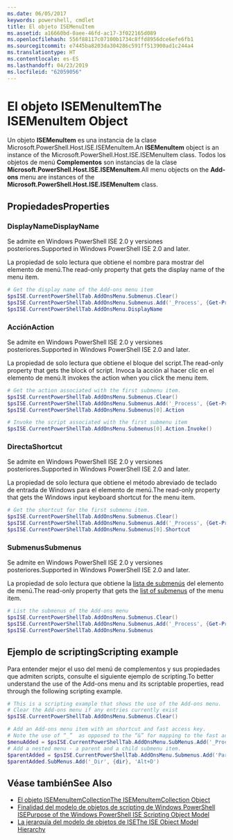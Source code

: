 ```yaml
---
ms.date: 06/05/2017
keywords: powershell, cmdlet
title: El objeto ISEMenuItem
ms.assetid: a16660bd-0aee-46fd-ac17-3f022165d089
ms.openlocfilehash: 556f88117c07100b1734c8ffd8956dce6efe6fb1
ms.sourcegitcommit: e7445ba8203da304286c591ff513900ad1c244a4
ms.translationtype: HT
ms.contentlocale: es-ES
ms.lasthandoff: 04/23/2019
ms.locfileid: "62059056"
---
```

# <a name="the-isemenuitem-object"></a><span data-ttu-id="481cd-103">El objeto ISEMenuItem</span><span class="sxs-lookup"><span data-stu-id="481cd-103">The ISEMenuItem Object</span></span>

<span data-ttu-id="481cd-104">Un objeto **ISEMenuItem** es una instancia de la clase Microsoft.PowerShell.Host.ISE.ISEMenuItem.</span><span class="sxs-lookup"><span data-stu-id="481cd-104">An **ISEMenuItem** object is an instance of the Microsoft.PowerShell.Host.ISE.ISEMenuItem class.</span></span> <span data-ttu-id="481cd-105">Todos los objetos de menú **Complementos** son instancias de la clase **Microsoft.PowerShell.Host.ISE.ISEMenuItem**.</span><span class="sxs-lookup"><span data-stu-id="481cd-105">All menu objects on the **Add-ons** menu are instances of the **Microsoft.PowerShell.Host.ISE.ISEMenuItem** class.</span></span>

## <a name="properties"></a><span data-ttu-id="481cd-106">Propiedades</span><span class="sxs-lookup"><span data-stu-id="481cd-106">Properties</span></span>

### <a name="displayname"></a><span data-ttu-id="481cd-107">DisplayName</span><span class="sxs-lookup"><span data-stu-id="481cd-107">DisplayName</span></span>

<span data-ttu-id="481cd-108">Se admite en Windows PowerShell ISE 2.0 y versiones posteriores.</span><span class="sxs-lookup"><span data-stu-id="481cd-108">Supported in Windows PowerShell ISE 2.0 and later.</span></span>

<span data-ttu-id="481cd-109">La propiedad de solo lectura que obtiene el nombre para mostrar del elemento de menú.</span><span class="sxs-lookup"><span data-stu-id="481cd-109">The read-only property that gets the display name of the menu item.</span></span>

```powershell
# Get the display name of the Add-ons menu item
$psISE.CurrentPowerShellTab.AddOnsMenu.Submenus.Clear()
$psISE.CurrentPowerShellTab.AddOnsMenu.Submenus.Add('_Process', {Get-Process}, 'Alt+P')
$psISE.CurrentPowerShellTab.AddOnsMenu.DisplayName
```

### <a name="action"></a><span data-ttu-id="481cd-110">Acción</span><span class="sxs-lookup"><span data-stu-id="481cd-110">Action</span></span>

<span data-ttu-id="481cd-111">Se admite en Windows PowerShell ISE 2.0 y versiones posteriores.</span><span class="sxs-lookup"><span data-stu-id="481cd-111">Supported in Windows PowerShell ISE 2.0 and later.</span></span>

<span data-ttu-id="481cd-112">La propiedad de solo lectura que obtiene el bloque del script.</span><span class="sxs-lookup"><span data-stu-id="481cd-112">The read-only property that gets the block of script.</span></span> <span data-ttu-id="481cd-113">Invoca la acción al hacer clic en el elemento de menú.</span><span class="sxs-lookup"><span data-stu-id="481cd-113">It invokes the action when you click the menu item.</span></span>

```powershell
# Get the action associated with the first submenu item.
$psISE.CurrentPowerShellTab.AddOnsMenu.Submenus.Clear()
$psISE.CurrentPowerShellTab.AddOnsMenu.Submenus.Add('_Process', {Get-Process}, 'Alt+P')
$psISE.CurrentPowerShellTab.AddOnsMenu.Submenus[0].Action

# Invoke the script associated with the first submenu item
$psISE.CurrentPowerShellTab.AddOnsMenu.Submenus[0].Action.Invoke()
```

### <a name="shortcut"></a><span data-ttu-id="481cd-114">Directa</span><span class="sxs-lookup"><span data-stu-id="481cd-114">Shortcut</span></span>

<span data-ttu-id="481cd-115">Se admite en Windows PowerShell ISE 2.0 y versiones posteriores.</span><span class="sxs-lookup"><span data-stu-id="481cd-115">Supported in Windows PowerShell ISE 2.0 and later.</span></span>

<span data-ttu-id="481cd-116">La propiedad de solo lectura que obtiene el método abreviado de teclado de entrada de Windows para el elemento de menú.</span><span class="sxs-lookup"><span data-stu-id="481cd-116">The read-only property that gets the Windows input keyboard shortcut for the menu item.</span></span>

```powershell
# Get the shortcut for the first submenu item.
$psISE.CurrentPowerShellTab.AddOnsMenu.Submenus.Clear()
$psISE.CurrentPowerShellTab.AddOnsMenu.Submenus.Add('_Process', {Get-Process}, 'Alt+P')
$psISE.CurrentPowerShellTab.AddOnsMenu.Submenus[0].Shortcut
```

### <a name="submenus"></a><span data-ttu-id="481cd-117">Submenus</span><span class="sxs-lookup"><span data-stu-id="481cd-117">Submenus</span></span>

<span data-ttu-id="481cd-118">Se admite en Windows PowerShell ISE 2.0 y versiones posteriores.</span><span class="sxs-lookup"><span data-stu-id="481cd-118">Supported in Windows PowerShell ISE 2.0 and later.</span></span>

<span data-ttu-id="481cd-119">La propiedad de solo lectura que obtiene la [lista de submenús](The-ISEMenuItemCollection-Object.md) del elemento de menú.</span><span class="sxs-lookup"><span data-stu-id="481cd-119">The read-only property that gets the [list of submenus](The-ISEMenuItemCollection-Object.md) of the menu item.</span></span>

```powershell
# List the submenus of the Add-ons menu
$psISE.CurrentPowerShellTab.AddOnsMenu.Submenus.Clear()
$psISE.CurrentPowerShellTab.AddOnsMenu.Submenus.Add('_Process', {Get-Process}, 'Alt+P')
$psISE.CurrentPowerShellTab.AddOnsMenu.Submenus
```

## <a name="scripting-example"></a><span data-ttu-id="481cd-120">Ejemplo de scripting</span><span class="sxs-lookup"><span data-stu-id="481cd-120">Scripting example</span></span>

<span data-ttu-id="481cd-121">Para entender mejor el uso del menú de complementos y sus propiedades que admiten scripts, consulte el siguiente ejemplo de scripting.</span><span class="sxs-lookup"><span data-stu-id="481cd-121">To better understand the use of the Add-ons menu and its scriptable properties, read through the following scripting example.</span></span>

```powershell
# This is a scripting example that shows the use of the Add-ons menu.
# Clear the Add-ons menu if any entries currently exist
$psISE.CurrentPowerShellTab.AddOnsMenu.Submenus.Clear()

# Add an Add-ons menu item with an shortcut and fast access key.
# Note the use of “_”  as opposed to the “&” for mapping to the fast access key letter for the menu item.
$menuAdded = $psISE.CurrentPowerShellTab.AddOnsMenu.SubMenus.Add('_Process', {Get-Process}, 'Alt+P')
# Add a nested menu - a parent and a child submenu item.
$parentAdded = $psISE.CurrentPowerShellTab.AddOnsMenu.Submenus.Add('Parent', $null, $null)
$parentAdded.SubMenus.Add('_Dir', {dir}, 'Alt+D')
```

## <a name="see-also"></a><span data-ttu-id="481cd-122">Véase también</span><span class="sxs-lookup"><span data-stu-id="481cd-122">See Also</span></span>

- [<span data-ttu-id="481cd-123">El objeto ISEMenuItemCollection</span><span class="sxs-lookup"><span data-stu-id="481cd-123">The ISEMenuItemCollection Object</span></span>](The-ISEMenuItemCollection-Object.md)
- [<span data-ttu-id="481cd-124">Finalidad del modelo de objetos de scripting de Windows PowerShell ISE</span><span class="sxs-lookup"><span data-stu-id="481cd-124">Purpose of the Windows PowerShell ISE Scripting Object Model</span></span>](Purpose-of-the-Windows-PowerShell-ISE-Scripting-Object-Model.md)
- [<span data-ttu-id="481cd-125">La jerarquía del modelo de objetos de ISE</span><span class="sxs-lookup"><span data-stu-id="481cd-125">The ISE Object Model Hierarchy</span></span>](The-ISE-Object-Model-Hierarchy.md)